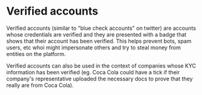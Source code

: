 # Verified accounts

Verified accounts \(similar to "blue check accounts" on twitter\) are accounts whose credentials are verified and they are presented with a badge that shows that their account has been verified. This helps prevent bots, spam users, etc whoi might impersonate others and try to steal money from entities on the platform.

Verified accounts  can also be used in the context of companies whose KYC information has been verified \(eg. Coca Cola could have a tick if their company's representative uploaded the necessary docs to prove that they really are from Coca Cola\).


